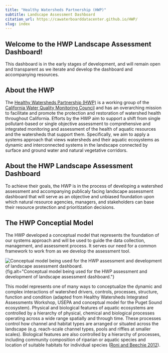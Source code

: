 ```yaml
---
title: "Healthy Watersheds Partnership (HWP)"
subtitle: Landscape Assessment Dashboard
citation_url: https://cawaterboarddatacenter.github.io/HWP/
slug: index
---
```



## Welcome to the HWP Landscape Assessment Dashboard!
This dashboard is in the early stages of development, and will remain open and transparent as we iterate and develop the dashboard and accompanying resources. 

## About the HWP

The [Healthy Watersheds Partnership (HWP)](https://mywaterquality.ca.gov/monitoring_council/healthy_watersheds/index.html) is a working group of the [California Water Quality Monitoring Council](https://mywaterquality.ca.gov/index.html) and has an overarching mission to facilitate and promote the protection and restoration of watershed health throughout California. Efforts by the HWP aim to support a shift from single pollutant-based or single objective assessment to comprehensive and integrated monitoring and assessment of the health of aquatic resources and the watersheds that support them. Specifically, we aim to apply a systems approach that views watersheds and their aquatic ecosystems as dynamic and interconnected systems in the landscape connected by surface and ground water and natural vegetative corridors.

## About the HWP Landscape Assessment Dashboard

To achieve their goals, the HWP is in the process of developing a watershed assessment and accompanying publicaly facing landscape assessment dashboard that will serve as an objective and unbiased foundation upon which natural resource agencies, managers, and stakeholders can base their resource protection and prioritization decisions. 

## The HWP Conceptial Model
The HWP developed a conceptual model that represents the foundation of our systems approach and will be used to guide the data collection, management, and assessment process. It serves our need for a common framework to work from as we develop the assessment tool.

![Conceptual model being used for the HWP assessment and development of landscape assessment dashboard.](images/HWP_ConceptualModel_20200115.png){fig.alt="Conceptual model being used for the HWP assessment and development of landscape assessment dashboard."}


This model represents one of many ways to conceptualize the dynamic and complex interactions of watershed drivers, controls, processes, structure, function and condition (adapted from Healthy Watersheds Integrated Assessments Workshop, USEPA and conceptual model for the Puget Sound ecosystem). Physical and biological features of aquatic ecosystems are controlled by a hierarchy of physical, chemical and biological processes operating across a wide range spatially and through time. These processes control how channel and habitat types are arranged or situated across the landscape (e.g. reach-scale channel types, pools and riffles at smaller scales). Biological features are also controlled by a hierarchy of processes, including community composition of riparian or aquatic species and location of suitable habitats for individual species ([Roni and Beechie 2012](https://onlinelibrary.wiley.com/doi/10.1002/9781118406618.ch1)).
